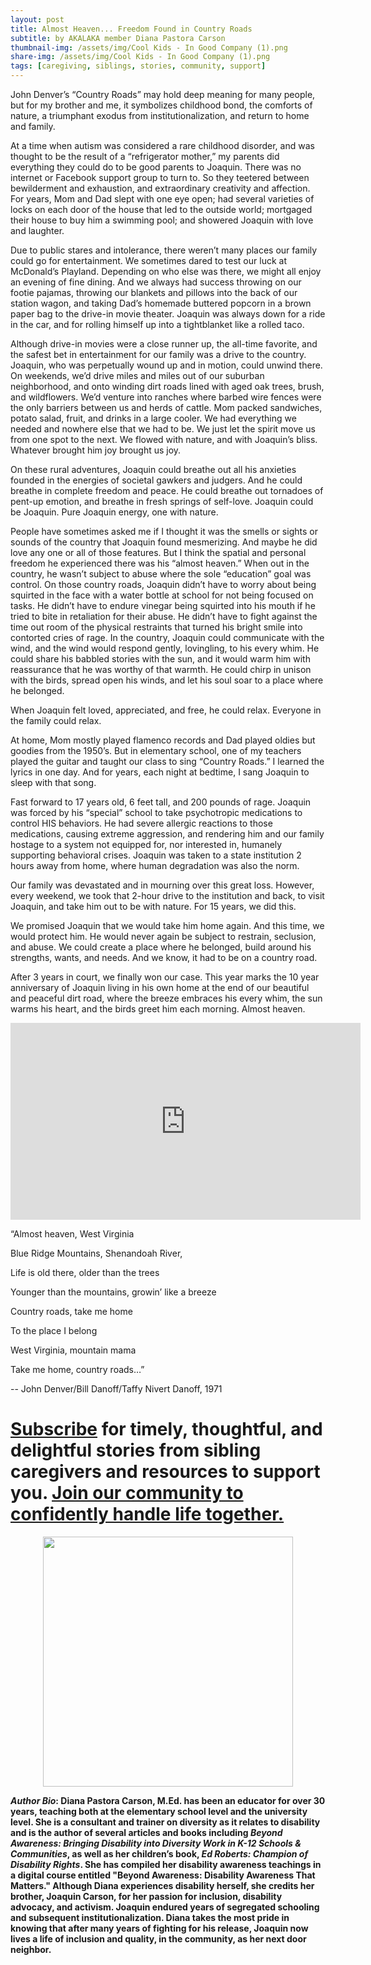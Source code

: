 ```yaml
---
layout: post
title: Almost Heaven... Freedom Found in Country Roads
subtitle: by AKALAKA member Diana Pastora Carson
thumbnail-img: /assets/img/Cool Kids - In Good Company (1).png
share-img: /assets/img/Cool Kids - In Good Company (1).png
tags: [caregiving, siblings, stories, community, support]
---
```

John Denver’s “Country Roads” may hold deep meaning for many people, but for my brother and me, it symbolizes childhood bond, the comforts of nature, a triumphant exodus from institutionalization, and return to home and family.

At a time when autism was considered a rare childhood disorder, and was thought to be the result of a “refrigerator mother,” my parents did everything they could do to be good parents to Joaquin. There was no internet or Facebook support group to turn to. So they teetered between bewilderment and exhaustion, and extraordinary creativity and affection. For years, Mom and Dad slept with one eye open; had several varieties of locks on each door of the house that led to the outside world; mortgaged their house to buy him a swimming pool; and showered Joaquin with love and laughter. 

Due to public stares and intolerance, there weren’t many places our family could go for entertainment. We sometimes dared to test our luck at McDonald’s Playland. Depending on who else was there, we might all enjoy an evening of fine dining. And we always had success throwing on our footie pajamas, throwing our blankets and pillows into the back of our station wagon, and taking Dad’s homemade buttered popcorn in a brown paper bag to the drive-in movie theater. Joaquin was always down for a ride in the car, and for rolling himself up into a tightblanket like a rolled taco. 

Although drive-in movies were a close runner up, the all-time favorite, and the safest bet in entertainment for our family was a drive to the country. Joaquin, who was perpetually wound up and in motion, could unwind there. On weekends, we’d drive miles and miles out of our suburban neighborhood, and onto winding dirt roads lined with aged oak trees, brush, and wildflowers. We’d venture into ranches where barbed wire fences were the only barriers between us and herds of cattle. Mom packed sandwiches, potato salad, fruit, and drinks in a large cooler. We had everything we needed and nowhere else that we had to be. We just let the spirit move us from one spot to the next. We flowed with nature, and with Joaquin’s bliss. Whatever brought him joy brought us joy. 

On these rural adventures, Joaquin could breathe out all his anxieties founded in the energies of societal gawkers and judgers. And he could breathe in complete freedom and peace. He could breathe out tornadoes of pent-up emotion, and breathe in fresh springs of self-love. Joaquin could be Joaquin. Pure Joaquin energy, one with nature. 

People have sometimes asked me if I thought it was the smells or sights or sounds of the country that Joaquin found mesmerizing. And maybe he did love any one or all of those features. But I think the spatial and personal freedom he experienced there was his “almost heaven.” When out in the country, he wasn’t subject to abuse where the sole “education” goal was control. On those country roads, Joaquin didn’t have to worry about being squirted in the face with a water bottle at school for not being focused on tasks. He didn’t have to endure vinegar being squirted into his mouth if he tried to bite in retaliation for their abuse. He didn’t have to fight against the time out room of the physical restraints that turned his bright smile into contorted cries of rage. In the country, Joaquin could communicate with the wind, and the wind would respond gently, lovingling, to his every whim. He could share his babbled stories with the sun, and it would warm him with reassurance that he was worthy of that warmth. He could chirp in unison with the birds, spread open his winds, and let his soul soar to a place where he belonged. 

When Joaquin felt loved, appreciated, and free, he could relax. Everyone in the family could relax. 

At home, Mom mostly played flamenco records and Dad played oldies but goodies from the 1950’s. But in elementary school, one of my teachers played the guitar and taught our class to sing “Country Roads.” I learned the lyrics in one day. And for years, each night at bedtime, I sang Joaquin to sleep with that song.

Fast forward to 17 years old, 6 feet tall, and 200 pounds of rage. Joaquin was forced by his “special” school to take psychotropic medications to control HIS behaviors. He had severe allergic reactions to those medications, causing extreme aggression, and rendering him and our family hostage to a system not equipped for, nor interested in, humanely supporting behavioral crises. Joaquin was taken to a state institution 2 hours away from home, where human degradation was also the norm.

Our family was devastated and in mourning over this great loss. However, every weekend, we took that 2-hour drive to the institution and back, to visit Joaquin, and take him out to be with nature. For 15 years, we did this.

We promised Joaquin that we would take him home again. And this time, we would protect him. He would never again be subject to restrain, seclusion, and abuse. We could create a place where he belonged, build around his strengths, wants, and needs. And we know, it had to be on a country road.

After 3 years in court, we finally won our case. This year marks the 10 year anniversary of Joaquin living in his own home at the end of our beautiful and peaceful dirt road, where the breeze embraces his every whim, the sun warms his heart, and the birds greet him each morning. Almost heaven. 

<iframe width="560" height="315" src="https://www.youtube.com/embed/wlNlOzWEh44" title="YouTube video player" frameborder="0" allow="accelerometer; autoplay; clipboard-write; encrypted-media; gyroscope; picture-in-picture" allowfullscreen></iframe>

“Almost heaven, West Virginia

Blue Ridge Mountains, Shenandoah River, 

Life is old there, older than the trees

Younger than the mountains, growin’ like a breeze

Country roads, take me home

To the place I belong

West Virginia, mountain mama

Take me home, country roads…”

-- John Denver/Bill Danoff/Taffy Nivert Danoff, 1971 


# <a href="javascript:;" onclick="ml_webform_5218820('show')">Subscribe</a> for timely, thoughtful, and delightful stories from sibling caregivers and resources to support you. [Join our community to confidently handle life together.](/join)
<p align = center>
<a href = "/join"><img src="https://raw.githubusercontent.com/akalakaco/akalakaco.github.io/master/assets/img/Cool%20Kids%20-%20In%20Good%20Company%20(1).png" width="400"/></a>
</p>

***Author Bio*: Diana Pastora Carson, M.Ed. has been an educator for over 30 years, teaching both at the elementary school level and the university level. She is a consultant and trainer on diversity as it relates to disability and is the author of several articles and books including *Beyond Awareness: Bringing Disability into Diversity Work in K-12 Schools & Communities*, as well as her children’s book, *Ed Roberts: Champion of Disability Rights*. She has compiled her disability awareness teachings in a digital course entitled "Beyond Awareness: Disability Awareness That Matters." Although Diana experiences disability herself, she credits her brother, Joaquin Carson, for her passion for inclusion, disability advocacy, and activism. Joaquin endured years of segregated schooling and subsequent institutionalization. Diana takes the most pride in knowing that after many years of fighting for his release, Joaquin now lives a life of inclusion and quality, in the community, as her next door neighbor.**

